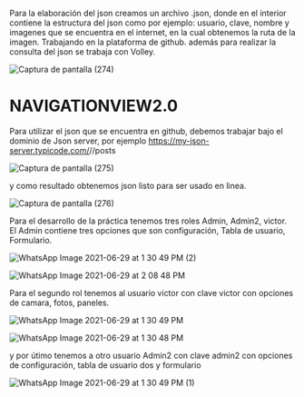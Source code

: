 
Para la elaboración del json creamos un archivo .json, donde en el interior contiene la estructura del json como por ejemplo: usuario, clave, nombre y imagenes que se encuentra en el internet, en la cual obtenemos la ruta de la imagen. Trabajando en la plataforma de github. además para realizar la consulta del json se trabaja con Volley.

![Captura de pantalla (274)](https://user-images.githubusercontent.com/69564165/123849538-858ece00-d8de-11eb-87cd-1882c2fa080d.png)
# NAVIGATIONVIEW2.0


Para utilizar el json que se encuentra en github, debemos trabajar bajo el dominio de Json server, por ejemplo https://my-json-server.typicode.com/<nombre del usuario de github>/<y nombre del repositorio del json>/posts


![Captura de pantalla (275)](https://user-images.githubusercontent.com/69564165/123849591-96d7da80-d8de-11eb-81f1-433203917007.png)


y como resultado obtenemos json listo para ser usado en linea.

![Captura de pantalla (276)](https://user-images.githubusercontent.com/69564165/123849626-a2c39c80-d8de-11eb-819a-8903cbf52220.png)

  
  Para el desarrollo de la práctica tenemos tres roles Admin, Admin2, victor.
  El Admin contiene tres opciones que son configuración, Tabla de usuario, Formulario.
  
  ![WhatsApp Image 2021-06-29 at 1 30 49 PM (2)](https://user-images.githubusercontent.com/69564165/123851317-a6f0b980-d8e0-11eb-9d52-64e5d674d407.jpeg)
  
  
  
![WhatsApp Image 2021-06-29 at 2 08 48 PM](https://user-images.githubusercontent.com/69564165/123853962-aad20b00-d8e3-11eb-81bf-98b437de51aa.jpeg)


  
  Para el segundo rol tenemos al usuario victor con clave victor con opciones de camara, fotos, paneles.
  
  ![WhatsApp Image 2021-06-29 at 1 30 49 PM](https://user-images.githubusercontent.com/69564165/123852387-dc49d700-d8e1-11eb-9c0e-1ec007d03779.jpeg)
  
  
  
![WhatsApp Image 2021-06-29 at 1 30 48 PM](https://user-images.githubusercontent.com/69564165/123852425-e7046c00-d8e1-11eb-8a1a-ed5edabf5454.jpeg)

  y por útimo tenemos a otro usuario Admin2 con clave admin2 con opciones de configuración, tabla de usuario dos y formulario
  
  
  ![WhatsApp Image 2021-06-29 at 1 30 49 PM (1)](https://user-images.githubusercontent.com/69564165/123853155-bf61d380-d8e2-11eb-82be-3825bb5f4769.jpeg)

  
  
  
